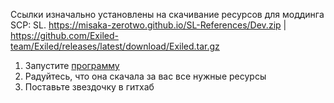 Ссылки изначально установлены на скачивание ресурсов для моддинга SCP: SL.
https://misaka-zerotwo.github.io/SL-References/Dev.zip | https://github.com/Exiled-team/Exiled/releases/latest/download/Exiled.tar.gz

1. Запустите [программу](https://github.com/cliv-shape/DownloadRelease/releases/latest)
2. Радуйтесь, что она скачала за вас все нужные ресурсы
3. Поставьте звездочку в гитхаб

